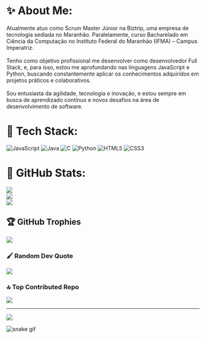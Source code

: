 # ✨ About Me:
Atualmente atuo como Scrum Master Júnior na Biztrip, uma empresa de tecnologia sediada no Maranhão. Paralelamente, curso Bacharelado em Ciência da Computação no Instituto Federal do Maranhão (IFMA) – Campus Imperatriz.<br><br>Tenho como objetivo profissional me desenvolver como desenvolvedor Full Stack, e, para isso, estou me aprofundando nas linguagens JavaScript e Python, buscando constantemente aplicar os conhecimentos adquiridos em projetos práticos e colaborativos.<br><br>Sou entusiasta da agilidade, tecnologia e inovação, e estou sempre em busca de aprendizado contínuo e novos desafios na área de desenvolvimento de software.


# 💾 Tech Stack:
![JavaScript](https://img.shields.io/badge/javascript-%23323330.svg?style=for-the-badge&logo=javascript&logoColor=%23F7DF1E) ![Java](https://img.shields.io/badge/java-%23ED8B00.svg?style=for-the-badge&logo=openjdk&logoColor=white) ![C](https://img.shields.io/badge/c-%2300599C.svg?style=for-the-badge&logo=c&logoColor=white) ![Python](https://img.shields.io/badge/python-3670A0?style=for-the-badge&logo=python&logoColor=ffdd54) ![HTML5](https://img.shields.io/badge/html5-%23E34F26.svg?style=for-the-badge&logo=html5&logoColor=white) ![CSS3](https://img.shields.io/badge/css3-%231572B6.svg?style=for-the-badge&logo=css3&logoColor=white)
# 🧮 GitHub Stats:
![](https://github-readme-stats.vercel.app/api?username=Andloc-Loi&theme=dark&hide_border=false&include_all_commits=false&count_private=false)<br/>
![](https://nirzak-streak-stats.vercel.app/?user=Andloc-Loi&theme=dark&hide_border=false)<br/>
![](https://github-readme-stats.vercel.app/api/top-langs/?username=Andloc-Loi&theme=dark&hide_border=false&include_all_commits=false&count_private=false&layout=compact)

## 🏆 GitHub Trophies
![](https://github-profile-trophy.vercel.app/?username=Andloc-Loi&theme=radical&no-frame=false&no-bg=true&margin-w=4)

### 🖌️ Random Dev Quote
![](https://quotes-github-readme.vercel.app/api?type=horizontal&theme=radical)

### 🔝 Top Contributed Repo
![](https://github-contributor-stats.vercel.app/api?username=Andloc-Loi&limit=5&theme=dark&combine_all_yearly_contributions=true)

---
[![](https://visitcount.itsvg.in/api?id=Andloc-Loi&icon=0&color=0)](https://visitcount.itsvg.in)

<!-- Proudly created with GPRM ( https://gprm.itsvg.in ) -->

![snake gif](https://github.com/Andloc-Loi/Andloc-Loi/blob/output/github-contribution-grid-snake.gif)
